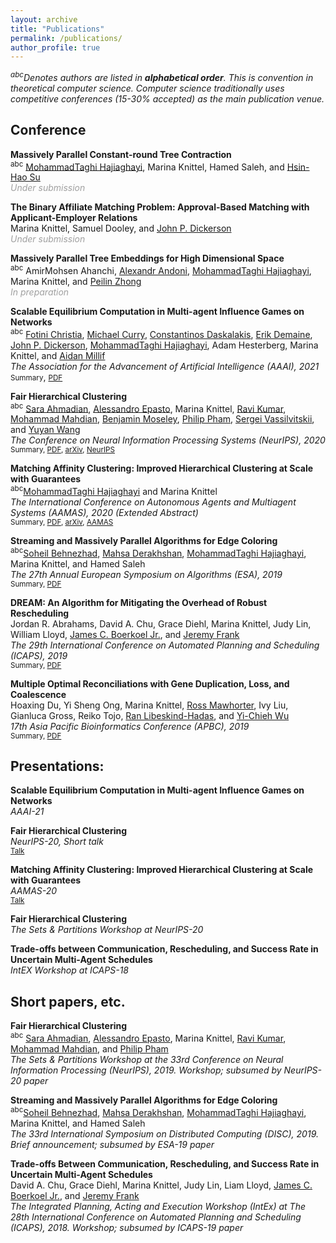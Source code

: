 ```yaml
---
layout: archive
title: "Publications"
permalink: /publications/
author_profile: true
---
```

*<sup>abc</sup>Denotes authors are listed in **alphabetical order**. This is convention in theoretical computer science.
Computer science traditionally uses competitive conferences (15-30% accepted) as the main publication venue.*

## Conference
**Massively Parallel Constant-round Tree Contraction**<br/>
<sup>abc</sup> [MohammadTaghi Hajiaghayi](https://www.cs.umd.edu/~hajiagha/), Marina Knittel, Hamed Saleh, and [Hsin-Hao Su](https://sites.google.com/site/distributedhsinhao/)<br/>
<span style="color:#A0A0A0">*Under submission*</span>

**The Binary Affiliate Matching Problem: Approval-Based Matching with Applicant-Employer Relations**<br/>
Marina Knittel, Samuel Dooley, and [John P. Dickerson](http://jpdickerson.com/)<br/>
<span style="color:#A0A0A0">*Under submission*</span> 

**Massively Parallel Tree Embeddings for High Dimensional Space**<br/>
<sup>abc</sup> AmirMohsen Ahanchi, [Alexandr Andoni](http://www.cs.columbia.edu/~andoni/), [MohammadTaghi Hajiaghayi](https://www.cs.umd.edu/~hajiagha/), Marina Knittel, and [Peilin Zhong](http://www.cs.columbia.edu/~peilin/)<br/>
<span style="color:#A0A0A0">*In preparation*</span> 


**Scalable Equilibrium Computation in Multi-agent Influence Games on Networks**<br/>
<sup>abc</sup> [Fotini Christia](http://fotini.mit.edu/), [Michael Curry](http://www.cs.umd.edu/~curry/), [Constantinos Daskalakis](http://people.csail.mit.edu/costis/), [Erik Demaine](http://erikdemaine.org/), [John P. Dickerson](http://jpdickerson.com/), [MohammadTaghi Hajiaghayi](https://www.cs.umd.edu/~hajiagha/), Adam Hesterberg, Marina Knittel, and [Aidan Millif](https://www.aidanmilliff.com/)<br/>
*The Association for the Advancement of Artificial Intelligence (AAAI), 2021*<br/>
<a class="sumToggle"><small>Summary</small></a>, <small>[PDF](https://mknittel.github.io/files/Christia_et_al_AAAI_2021.pdf)</small> <div class="summary"></div>
<script>
    document .querySelector(".sumToggle") .addEventListener("click", toggleText);
    function toggleText() {
        var x = document.querySelector(".summary");
        if (x.innerHTML === "") {
            x.innerHTML = "<br/><small>Testtt</small>";
        } else {
            x.innerHTML = "";
        }
    }
</script>

**Fair Hierarchical Clustering**<br/>
<sup>abc</sup> [Sara Ahmadian](https://research.google/people/106920/), [Alessandro Epasto](https://epasto.org/), Marina Knittel, [Ravi Kumar](https://sites.google.com/site/ravik53/), [Mohammad Mahdian](https://research.google/people/MohammadMahdian/), [Benjamin Moseley](http://www.andrew.cmu.edu/user/moseleyb/), [Philip Pham](https://research.google/people/PhilipPham/), [Sergei Vassilvitskii](http://theory.stanford.edu/~sergei/), and [Yuyan Wang](wang-yuyan.github.io)<br/>
*The Conference on Neural Information Processing Systems (NeurIPS), 2020*<br/>
<small>Summary, [PDF](https://mknittel.github.io/files/Ahmadian_et_al_NeurIPS_2020.pdf), [arXiv](https://arxiv.org/abs/2006.10221), [NeurIPS](https://neurips.cc/virtual/2020/protected/poster_f10f2da9a238b746d2bac55759915f0d.html)</small>

**Matching Affinity Clustering: Improved Hierarchical Clustering at Scale with Guarantees**<br/>
<sup>abc</sup>[MohammadTaghi Hajiaghayi](https://www.cs.umd.edu/~hajiagha/) and Marina Knittel<br/>
*The International Conference on Autonomous Agents and Multiagent Systems (AAMAS), 2020 (Extended Abstract)*<br/>
<small>Summary, [PDF](https://mknittel.github.io/files/Hajiaghayi_and_Knittel_AAMAS_2020.pdf), [arXiv](https://arxiv.org/abs/2101.04818), [AAMAS](http://www.ifaamas.org/Proceedings/aamas2020/pdfs/p1864.pdf)</small>

**Streaming and Massively Parallel Algorithms for Edge Coloring**<br/>
<sup>abc</sup>[Soheil Behnezhad](http://behnezhad.com/), [Mahsa Derakhshan](http://cs.umd.edu/~mahsa/), [MohammadTaghi Hajiaghayi](https://www.cs.umd.edu/~hajiagha/), Marina Knittel, and Hamed Saleh<br/>
*The 27th Annual European Symposium on Algorithms (ESA), 2019*<br/>
<small>Summary, [PDF](https://mknittel.github.io/files/behnezhad_et_al_ESA_2019.pdf)</small>

**DREAM: An Algorithm for Mitigating the Overhead of Robust Rescheduling**<br/>
Jordan R. Abrahams, David A. Chu, Grace Diehl, Marina Knittel, Judy Lin, William Lloyd, [James C. Boerkoel Jr.](https://www.cs.hmc.edu/~boerkoel/), and [Jeremy Frank](https://ti.arc.nasa.gov/profile/frank/)<br/>
*The 29th International Conference on Automated Planning and Scheduling (ICAPS), 2019*<br/>
<small>Summary, [PDF](https://mknittel.github.io/files/Abrahams_et_al_ICAPS_2019.pdf.pdf)</small>

**Multiple Optimal Reconciliations with Gene Duplication,  Loss,  and  Coalescence**<br/>
Hoaxing  Du,  Yi  Sheng  Ong,  Marina  Knittel,  [Ross  Mawhorter](https://users.soe.ucsc.edu/~rmawhort/),  Ivy  Liu,  Gianluca  Gross,  Reiko Tojo, [Ran Libeskind-Hadas](https://www.cs.hmc.edu/~hadas/), and [Yi-Chieh Wu](https://www.cs.hmc.edu/~yjw/)<br/>
*17th Asia Pacific Bioinformatics Conference (APBC), 2019*<br/>
<small>Summary, [PDF](https://mknittel.github.io/files/Abrahams_et_al_ICAPS_2019.pdf.pdf)</small>

## Presentations:
**Scalable Equilibrium Computation in Multi-agent Influence Games on Networks**<br/>
*AAAI-21*

**Fair Hierarchical Clustering**<br/>
*NeurIPS-20, Short talk*<br/>
<small>[Talk](https://neurips.cc/virtual/2020/protected/poster_f10f2da9a238b746d2bac55759915f0d.html)</small>

**Matching Affinity Clustering: Improved Hierarchical Clustering at Scale with Guarantees** <br/>
*AAMAS-20*<br/>
<small>[Talk](https://neurips.cc/virtual/2020/protected/poster_f10f2da9a238b746d2bac55759915f0d.html)</small>

**Fair Hierarchical Clustering**<br/>
*The Sets & Partitions Workshop at NeurIPS-20*

**Trade-offs between Communication, Rescheduling, and Success Rate in Uncertain Multi-Agent Schedules**<br/>
*IntEX Workshop at ICAPS-18*

## Short papers, etc.
**Fair Hierarchical Clustering**<br/>
<sup>abc</sup> [Sara Ahmadian](https://research.google/people/106920/), [Alessandro Epasto](https://epasto.org/), Marina Knittel, [Ravi Kumar](https://sites.google.com/site/ravik53/), [Mohammad Mahdian](https://research.google/people/MohammadMahdian/), and [Philip Pham](https://research.google/people/PhilipPham/)<br/>
*The Sets & Partitions Workshop at the 33rd Conference on Neural Information Processing (NeurIPS), 2019. Workshop; subsumed by NeurIPS-20 paper* 

**Streaming and Massively Parallel Algorithms for Edge Coloring**<br/>
<sup>abc</sup>[Soheil Behnezhad](http://behnezhad.com/), [Mahsa Derakhshan](http://cs.umd.edu/~mahsa/), [MohammadTaghi Hajiaghayi](https://www.cs.umd.edu/~hajiagha/), Marina Knittel, and Hamed Saleh<br/>
*The 33rd International Symposium on Distributed Computing (DISC), 2019. Brief announcement; subsumed by ESA-19 paper*

**Trade-offs Between Communication, Rescheduling, and Success Rate in Uncertain Multi-Agent Schedules**<br/>
David A. Chu, Grace Diehl, Marina Knittel, Judy Lin, Liam Lloyd, [James C. Boerkoel Jr.](https://www.cs.hmc.edu/~boerkoel/), and [Jeremy Frank](https://ti.arc.nasa.gov/profile/frank/)<br/>
*The Integrated Planning, Acting and Execution Workshop (IntEx) at The 28th International Conference on Automated Planning and Scheduling (ICAPS), 2018. Workshop; subsumed by ICAPS-19 paper*
